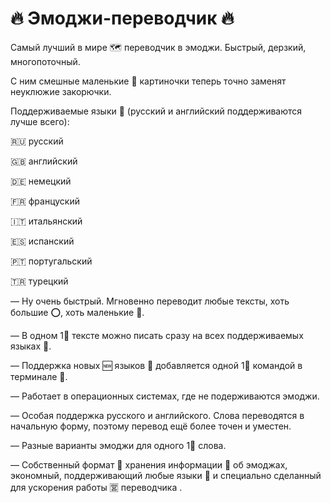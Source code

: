 # 🔥 Эмоджи-переводчик 🔥
Самый лучший в мире 🗺 переводчик в эмоджи. Быстрый, дерзкий, многопоточный. 

С ним смешные маленькие 👧 картиночки теперь точно заменят неуклюжие закорючки.

Поддерживаемые языки 👅 (русский и английский поддерживаются лучше всего):

🇷🇺 русский

🇬🇧 английский

🇩🇪 немецкий

🇫🇷 француский

🇮🇹 итальянский

🇪🇸 испанский

🇵🇹 португальский

🇹🇷 турецкий



— Ну очень быстрый. Мгновенно переводит любые тексты, хоть большие ⭕, хоть маленькие 🦐.

— В одном 1⃣  тексте можно писать сразу на всех поддерживаемых языках 👅.

— Поддержка новых 🆕 языков 👅 добавляется одной 1⃣  командой в терминале 🏧.

— Работает в операционных системах, где не подерживаются эмоджи.

— Особая поддержка русского и английского. Слова переводятся в начальную форму, поэтому перевод ещё более точен и уместен.

— Разные варианты эмоджи для одного 1⃣  слова.

— Собственный формат 📀 хранения информации 💁 об эмоджах, экономный, поддерживающий любые языки 👅 и специально сделанный для ускорения работы 🈺 переводчика .

